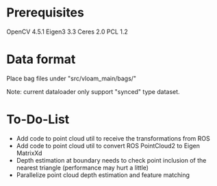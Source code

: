 # Prerequisites

OpenCV 4.5.1
Eigen3 3.3
Ceres 2.0
PCL 1.2

# Data format

Place bag files under "src/vloam_main/bags/"

Note: current dataloader only support "synced" type dataset. 

# To-Do-List

- Add code to point cloud util to receive the transformations from ROS
- Add code to point cloud util to convert ROS PointCloud2 to Eigen MatrixXd
- Depth estimation at boundary needs to check point inclusion of the nearest triangle (performance may hurt a little)
- Parallelize point cloud depth estimation and feature matching